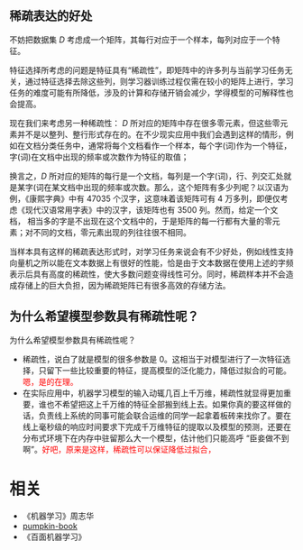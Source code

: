 
## 稀疏表达的好处


不妨把数据集 $D$ 考虑成一个矩阵，其每行对应于一个样本，每列对应于一个特征。

特征选择所考虑的问题是特征具有“稀疏性”，即矩阵中的许多列与当前学习任务无关，通过特征选择去除这些列，则学习器训练过程仅需在较小的矩阵上进行，学习任务的难度可能有所降低，涉及的计算和存储开销会减少，学得模型的可解释性也会提高。


现在我们来考虑另一种稀疏性： $D$ 所对应的矩阵中存在很多零元素，但这些零元素并不是以整列、整行形式存在的。在不少现实应用中我们会遇到这样的情形，例如在文档分类任务中，通常将每个文档看作一个样本，每个字(词)作为一个特征，字(词)在文档中出现的频率或次数作为特征的取值；

换言之，$D$ 所对应的矩阵的每行是一个文档，每列是一个字(词)，行、列交汇处就是某字(词在某文档中出现的频率或次数。那么，这个矩阵有多少列呢？以汉语为例，《康熙字典》中有 47035 个汉字，这意味着该矩阵可有 4 万多列，即便仅考 虑《现代汉语常用字表》中的汉字，该矩阵也有 3500 列。然而，给定一个文档， 相当多的字是不出现在这个文档中的，于是矩阵的每一行都有大量的零元素；对不同的文档，零元素出现的列往往很不相同。


当样本具有这样的稀疏表达形式时，对学习任务来说会有不少好处，例如线性支持向量机之所以能在文本数据上有很好的性能，恰是由于文本数据在使用上述的字频表示后具有高度的稀疏性，使大多数问题变得线性可分。同时，稀疏样本并不会造成存储上的巨大负担，因为稀疏矩阵已有很多高效的存储方法。


## 为什么希望模型参数具有稀疏性呢？

为什么希望模型参数具有稀疏性呢？

- 稀疏性，说白了就是模型的很多参数是 0。这相当于对模型进行了一次特征选择，只留下一些比较重要的特征，提高模型的泛化能力，降低过拟合的可能。<span style="color:red;">嗯，是的在理。</span>
- 在实际应用中，机器学习模型的输入动辄几百上千万维，稀疏性就显得更加重要，谁也不希望把这上千万维的特征全部搬到线上去。如果你真的要这样做的话，负责线上系统的同事可能会联合运维的同学一起拿着板砖来找你了。要在线上毫秒级的响应时间要求下完成千万维特征的提取以及模型的预测，还要在分布式环境下在内存中驻留那么大一个模型，估计他们只能高呼 “臣妾做不到啊”。<span style="color:red;">好吧，原来是这样，稀疏性可以保证降低过拟合，</span>




# 相关

- 《机器学习》周志华
- [pumpkin-book](https://github.com/datawhalechina/pumpkin-book)
- 《百面机器学习》
